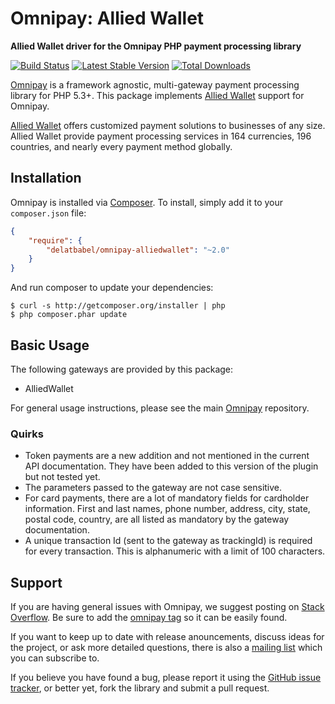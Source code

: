# Omnipay: Allied Wallet

**Allied Wallet driver for the Omnipay PHP payment processing library**

[![Build Status](https://travis-ci.org/delatbabel/omnipay-alliedwallet.png?branch=master)](https://travis-ci.org/delatbabel/omnipay-alliedwallet)
[![Latest Stable Version](https://poser.pugx.org/delatbabel/omnipay-alliedwallet/version.png)](https://packagist.org/packages/delatbabel/omnipay-alliedwallet)
[![Total Downloads](https://poser.pugx.org/delatbabel/omnipay-alliedwallet/d/total.png)](https://packagist.org/packages/delatbabel/omnipay-alliedwallet)

[Omnipay](https://github.com/thephpleague/omnipay) is a framework agnostic, multi-gateway payment
processing library for PHP 5.3+. This package implements [Allied Wallet](https://www.alliedwallet.com/) support for Omnipay.

[Allied Wallet](https://www.alliedwallet.com/) offers customized payment solutions to businesses of any size. Allied Wallet provide payment processing services in 164 currencies, 196 countries, and nearly every payment method globally.

## Installation

Omnipay is installed via [Composer](http://getcomposer.org/). To install, simply add it
to your `composer.json` file:

```json
{
    "require": {
        "delatbabel/omnipay-alliedwallet": "~2.0"
    }
}
```

And run composer to update your dependencies:

    $ curl -s http://getcomposer.org/installer | php
    $ php composer.phar update

## Basic Usage

The following gateways are provided by this package:

* AlliedWallet

For general usage instructions, please see the main [Omnipay](https://github.com/thephpleague/omnipay)
repository.

### Quirks

* Token payments are a new addition and not mentioned in the current API documentation. They have been added to this version of the plugin but not tested yet.
* The parameters passed to the gateway are not case sensitive.
* For card payments, there are a lot of mandatory fields for cardholder information. First and last names, phone number, address, city, state, postal code, country, are all listed as mandatory by the gateway documentation.
* A unique transaction Id (sent to the gateway as trackingId) is required for every transaction. This is alphanumeric with a limit of 100 characters.

## Support

If you are having general issues with Omnipay, we suggest posting on
[Stack Overflow](http://stackoverflow.com/). Be sure to add the
[omnipay tag](http://stackoverflow.com/questions/tagged/omnipay) so it can be easily found.

If you want to keep up to date with release anouncements, discuss ideas for the project,
or ask more detailed questions, there is also a [mailing list](https://groups.google.com/forum/#!forum/omnipay) which
you can subscribe to.

If you believe you have found a bug, please report it using the [GitHub issue tracker](https://github.com/thephpleague/omnipay-alliedwallet/issues),
or better yet, fork the library and submit a pull request.
